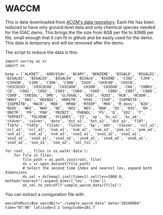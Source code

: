 # WACCM

This is data downloaded from [ACOM's data repository](https://www.acom.ucar.edu/waccm/DATA/). Each file has been reduced to have only ground level data and only chemical species needed for the IGAC demo. 
This brings the file size from 8GB per file to 93MB per file, small enough that it can fit in github and be easily used for the demo. This data is temporary and will be removed after the demo. 


The script to reduce the data is this:


```
import xarray as xr
import os

keep = ['ALKNIT', 'AODVISdn', 'BCARY', 'BENZENE', 'BIGALD', 'BIGALD1', 'BIGALD2', 'BIGALD3', 'BIGALD4', 'BIGALK', 'BIGENE', 'C2H2', 'C2H4', 'C2H5OH', 'C2H6', 'C3H6', 'C3H8', 'CH2O', 'CH3CHO', 'CH3CN', 'CH3COCH3', 'CH3COCHO', 'CH3COOH', 'CH3OH', 'CH3OOH', 'CH4', 'CHBR3', 'CO', 'CO01', 'CO02', 'CO03', 'CO04', 'CO05', 'CO06', 'CO07', 'CO08', 'CO09', 'CRESOL', 'DMS', 'GLYOXAL', 'H2O', 'H2O2', 'HCN', 'HCOOH', 'HNO3', 'HO2', 'HO2NO2', 'HONITR', 'HYAC', 'ISOP', 'ISOPNITA', 'ISOPNITB', 'MACR', 'MEK', 'MPAN', 'MTERP', 'MVK', 'M_dens', 'N2O', 'N2O5', 'NH3', 'NH4', 'NO', 'NO2', 'NO3', 'NOA', 'O3', 'O3S', 'OH', 'ONITR', 'P0', 'PAN', 'PBZNIT', 'PHENOL', 'PS', 'Q', 'SO2', 'T', 'TERPNIT', 'TOLUENE', 'XYLENES', 'Z3', 'ap', 'bc_a1', 'bc_a4', 'ch4vmr', 'co2vmr', 'date', 'dst_a1', 'dst_a2', 'dst_a3', 'f107', 'f107a', 'f107p', 'f11vmr', 'f12vmr', 'kp', 'mdt', 'n2ovmr', 'ncl_a1', 'ncl_a2', 'ncl_a3', 'num_a1', 'num_a2', 'num_a3', 'pom_a1', 'pom_a4', 'so4_a1', 'so4_a2', 'so4_a3', 'soa1_a1', 'soa1_a2', 'soa2_a1', 'soa2_a2', 'soa3_a1', 'soa3_a2', 'soa4_a1', 'soa4_a2', 'soa5_a1', 'soa5_a2', 'soa_a1', 'soa_a2', 'sol_tsi',]

for root, _, files in os.walk('data'):
    for file in files:
        file_path = os.path.join(root, file)
        ds = xr.open_dataset(file_path)
        # Select the second time index and nearest lev, expand both dimensions
        ds_sel = ds[keep].isel(time=1).sel(lev=1000.0, method="nearest").expand_dims(['lev', 'time'])
        ds_sel.to_netcdf(f'sample_waccm_data/{file}')
```

You can extract a coniguraiton file with 

```
waccmToMusicBox waccmDir="./sample_waccm_data" date="20240904" time="07:00" latitude=3.1 longitude=101.7
```